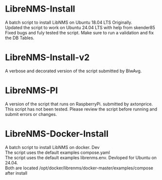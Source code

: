 # LibreNMS-Install
A batch script to install LibNMS on Ubuntu 18.04 LTS  Originally.</br>
Updated the script to work on Ubuntu 24.04 LTS with help from skender85<br>
Fixed bugs and fuly tested the script. Make sure to run a validation and fix the DB Tables.<br>

# LibreNMS-Install-v2
A verbose and decorated version of the script submitted by BlwAvg.

# LibreNMS-PI 
A version of the script that runs on RaspberryPi. submitted by axtonprice.
This script has not been tested. Please review the script before running and submit errors or changes.

# LibreNMS-Docker-Install
A batch script to install LibNMS on docker. Dev</br>
The script uses the default examples compose.yaml</br>
The script uses the default examples librenms.env. Devloped for Ubuntu on 24.04. </br>
Both are located /opt/docker/librenms/docker-master/examples/compose after install</br>
